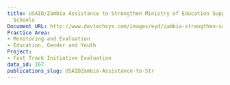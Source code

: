 ```yaml
---
title: USAID/Zambia Assistance to Strengthen Ministry of Education Support to Community
  Schools
Document URL: http://www.devtechsys.com/images/eyd/zambia-strengthen-support-to-community-schools-2008-05.pdf
Practice Area:
- Monitoring and Evaluation
- Education, Gender and Youth
Project:
- Fast Track Initiative Evaluation
data_id: 167
publications_slug: USAIDZambia-Assistance-to-Str
---
```


